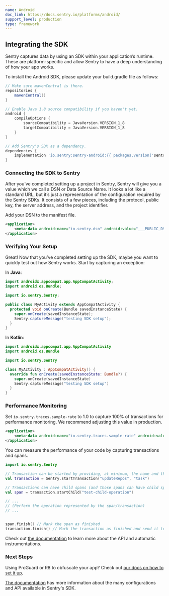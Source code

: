 ```yaml
---
name: Android
doc_link: https://docs.sentry.io/platforms/android/
support_level: production
type: framework
---
```


## Integrating the SDK

Sentry captures data by using an SDK within your application’s runtime. These are platform-specific and allow Sentry to have a deep understanding of how your app works.

To install the Android SDK, please update your build.gradle file as follows:

```groovy
// Make sure mavenCentral is there.
repositories {
    mavenCentral()
}

// Enable Java 1.8 source compatibility if you haven't yet.
android {
    compileOptions {
        sourceCompatibility = JavaVersion.VERSION_1_8
        targetCompatibility = JavaVersion.VERSION_1_8
    }
}

// Add Sentry's SDK as a dependency.
dependencies {
    implementation 'io.sentry:sentry-android:{{ packages.version('sentry.java.android', '4.0.0') }}'
}
```

### Connecting the SDK to Sentry

After you’ve completed setting up a project in Sentry, Sentry will give you a value which we call a DSN or Data Source Name. It looks a lot like a standard URL, but it’s just a representation of the configuration required by the Sentry SDKs. It consists of a few pieces, including the protocol, public key, the server address, and the project identifier.

Add your DSN to the manifest file.

```xml {filename:AndroidManifest.xml}
<application>
    <meta-data android:name="io.sentry.dsn" android:value="___PUBLIC_DSN___" />
</application>
```

### Verifying Your Setup

Great! Now that you’ve completed setting up the SDK, maybe you want to quickly test out how Sentry works. Start by capturing an exception:

In **Java**:

```java
import androidx.appcompat.app.AppCompatActivity;
import android.os.Bundle;

import io.sentry.Sentry;

public class MyActivity extends AppCompatActivity {
  protected void onCreate(Bundle savedInstanceState) {
    super.onCreate(savedInstanceState);
    Sentry.captureMessage("testing SDK setup");
  }
}
```

In **Kotlin**:

```kotlin
import androidx.appcompat.app.AppCompatActivity
import android.os.Bundle

import io.sentry.Sentry

class MyActivity : AppCompatActivity() {
  override fun onCreate(savedInstanceState: Bundle?) {
    super.onCreate(savedInstanceState)
    Sentry.captureMessage("testing SDK setup")
  }
}
```

### Performance Monitoring

Set `io.sentry.traces.sample-rate` to 1.0 to capture 100% of transactions for performance monitoring.
We recommend adjusting this value in production.

```xml {filename:AndroidManifest.xml}
<application>
    <meta-data android:name="io.sentry.traces.sample-rate" android:value="1.0" />
</application>
```

You can measure the performance of your code by capturing transactions and spans.

```kotlin
import io.sentry.Sentry

// Transaction can be started by providing, at minimum, the name and the operation
val transaction = Sentry.startTransaction("updateRepos", "task")

// Transactions can have child spans (and those spans can have child spans as well)
val span = transaction.startChild("test-child-operation")

// ...
// (Perform the operation represented by the span/transaction)
// ...


span.finish() // Mark the span as finished
transaction.finish() // Mark the transaction as finished and send it to Sentry
```

Check out [the documentation](https://docs.sentry.io/platforms/android/performance/instrumentation/) to learn more about the API and automatic instrumentations.

### Next Steps

Using ProGuard or R8 to obfuscate your app? Check out [our docs on how to set it up](https://docs.sentry.io/platforms/android/proguard/).

[The documentation](https://docs.sentry.io/platforms/android/configuration/) has more information about the many configurations and API available in Sentry's SDK.

